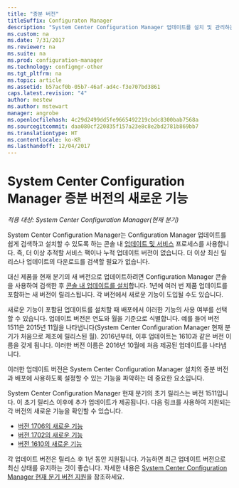 ```yaml
---
title: "증분 버전"
titleSuffix: Configuraton Manager
description: "System Center Configuration Manager 업데이트를 설치 및 관리하는 방법을 알아봅니다."
ms.custom: na
ms.date: 7/31/2017
ms.reviewer: na
ms.suite: na
ms.prod: configuration-manager
ms.technology: configmgr-other
ms.tgt_pltfrm: na
ms.topic: article
ms.assetid: b57acf0b-05b7-46af-ad4c-f3e707bd3861
caps.latest.revision: "4"
author: mestew
ms.author: mstewart
manager: angrobe
ms.openlocfilehash: 4c29d2499dd5fe9665492219cbdc8300bab7568a
ms.sourcegitcommit: daa080cf220835f157a23e8c8e2bd2781b869bb7
ms.translationtype: HT
ms.contentlocale: ko-KR
ms.lasthandoff: 12/04/2017
---
```

# <a name="whats-new-in-system-center-configuration-manager-incremental-versions"></a>System Center Configuration Manager 증분 버전의 새로운 기능

*적용 대상: System Center Configuration Manager(현재 분기)*




 System Center Configuration Manager는 Configuration Manager 업데이트를 쉽게 검색하고 설치할 수 있도록 하는 콘솔 내 [업데이트 및 서비스](/sccm/core/servers/manage/updates) 프로세스를 사용합니다. 즉, 더 이상 추적할 서비스 팩이나 누적 업데이트 버전이 없습니다. 더 이상 최신 릴리스나 업데이트의 다운로드를 검색할 필요가 없습니다.

 대신 제품을 현재 분기의 새 버전으로 업데이트하려면 Configuration Manager 콘솔을 사용하여 검색한 후 [콘솔 내 업데이트를 설치](../../../core/servers/manage/install-in-console-updates.md)합니다. 1년에 여러 번 제품 업데이트를 포함하는 새 버전이 릴리스됩니다. 각 버전에서 새로운 기능이 도입될 수도 있습니다.  

 새로운 기능이 포함된 업데이트를 설치할 때 배포에서 이러한 기능의 사용 여부를 선택할 수 있습니다. 업데이트 버전은 연도와 월을 기준으로 식별합니다. 예를 들어 버전 1511은 2015년 11월을 나타냅니다(System Center Configuration Manager 현재 분기가 처음으로 제조에 릴리스된 월). 2016년부터, 이후 업데이트는 1610과 같은 버전 이름을 갖게 됩니다. 이러한 버전 이름은 2016년 10월에 처음 제공된 업데이트를 나타냅니다.

 이러한 업데이트 버전은 System Center Configuration Manager 설치의 증분 버전과 배포에 사용하도록 설정할 수 있는 기능을 파악하는 데 중요한 요소입니다.

 System Center Configuration Manager 현재 분기의 초기 릴리스는 버전 1511입니다. 이 초기 릴리스 이후에 추가 업데이트가 제공됩니다. 다음 링크를 사용하여 지원되는 각 버전의 새로운 기능을 확인할 수 있습니다.
  - [버전 1706의 새로운 기능](../../../core/plan-design/changes/whats-new-in-version-1706.md)  
  - [버전 1702의 새로운 기능](../../../core/plan-design/changes/whats-new-in-version-1702.md)
  - [버전 1610의 새로운 기능](../../../core/plan-design/changes/whats-new-in-version-1610.md)


 각 업데이트 버전은 릴리스 후 1년 동안 지원됩니다. 가능하면 최근 업데이트 버전으로 최신 상태를 유지하는 것이 좋습니다. 자세한 내용은 [System Center Configuration Manager 현재 분기 버전 지원](../../../core/servers/manage/current-branch-versions-supported.md)을 참조하세요.  
